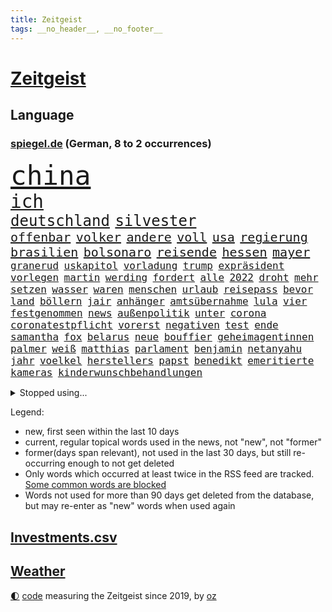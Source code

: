 ```yaml
---
title: Zeitgeist
tags: __no_header__, __no_footer__
---
```


# [Zeitgeist](https://oliz.io/zeitgeist/)

## Language

<h3><a href="https://www.spiegel.de" target="_blank">spiegel.de</a> (German, 8 to 2 occurrences)</h3>
<p style="font-family:monospace">
<span style="font-size:32pt"><a href="news_links.html#china" class="current">china</a></span>
<br>
<span style="font-size:22pt"><a href="news_links.html#ich" class="current">ich</a></span>
<br>
<span style="font-size:18pt"><a href="news_links.html#deutschland" class="current">deutschland</a></span>
<span style="font-size:18pt"><a href="news_links.html#silvester" class="current">silvester</a></span>
<br>
<span style="font-size:15pt"><a href="news_links.html#offenbar" class="current">offenbar</a></span>
<span style="font-size:15pt"><a href="news_links.html#volker" class="current">volker</a></span>
<span style="font-size:15pt"><a href="news_links.html#andere" class="current">andere</a></span>
<span style="font-size:15pt"><a href="news_links.html#voll" class="current">voll</a></span>
<span style="font-size:15pt"><a href="news_links.html#usa" class="current">usa</a></span>
<span style="font-size:15pt"><a href="news_links.html#regierung" class="current">regierung</a></span>
<span style="font-size:15pt"><a href="news_links.html#brasilien" class="current">brasilien</a></span>
<span style="font-size:15pt"><a href="news_links.html#bolsonaro" class="current">bolsonaro</a></span>
<span style="font-size:15pt"><a href="news_links.html#reisende" class="current">reisende</a></span>
<span style="font-size:15pt"><a href="news_links.html#hessen" class="current">hessen</a></span>
<span style="font-size:15pt"><a href="news_links.html#mayer" class="new">mayer</a></span>
<br>
<span style="font-size:12pt"><a href="news_links.html#granerud" class="new">granerud</a></span>
<span style="font-size:12pt"><a href="news_links.html#uskapitol" class="current">uskapitol</a></span>
<span style="font-size:12pt"><a href="news_links.html#vorladung" class="current">vorladung</a></span>
<span style="font-size:12pt"><a href="news_links.html#trump" class="current">trump</a></span>
<span style="font-size:12pt"><a href="news_links.html#expräsident" class="current">expräsident</a></span>
<span style="font-size:12pt"><a href="news_links.html#vorlegen" class="current">vorlegen</a></span>
<span style="font-size:12pt"><a href="news_links.html#martin" class="current">martin</a></span>
<span style="font-size:12pt"><a href="news_links.html#werding" class="new">werding</a></span>
<span style="font-size:12pt"><a href="news_links.html#fordert" class="current">fordert</a></span>
<span style="font-size:12pt"><a href="news_links.html#alle" class="current">alle</a></span>
<span style="font-size:12pt"><a href="news_links.html#2022" class="current">2022</a></span>
<span style="font-size:12pt"><a href="news_links.html#droht" class="current">droht</a></span>
<span style="font-size:12pt"><a href="news_links.html#mehr" class="current">mehr</a></span>
<span style="font-size:12pt"><a href="news_links.html#setzen" class="current">setzen</a></span>
<span style="font-size:12pt"><a href="news_links.html#wasser" class="current">wasser</a></span>
<span style="font-size:12pt"><a href="news_links.html#waren" class="current">waren</a></span>
<span style="font-size:12pt"><a href="news_links.html#menschen" class="current">menschen</a></span>
<span style="font-size:12pt"><a href="news_links.html#urlaub" class="current">urlaub</a></span>
<span style="font-size:12pt"><a href="news_links.html#reisepass" class="current">reisepass</a></span>
<span style="font-size:12pt"><a href="news_links.html#bevor" class="current">bevor</a></span>
<span style="font-size:12pt"><a href="news_links.html#land" class="current">land</a></span>
<span style="font-size:12pt"><a href="news_links.html#böllern" class="current">böllern</a></span>
<span style="font-size:12pt"><a href="news_links.html#jair" class="current">jair</a></span>
<span style="font-size:12pt"><a href="news_links.html#anhänger" class="current">anhänger</a></span>
<span style="font-size:12pt"><a href="news_links.html#amtsübernahme" class="new">amtsübernahme</a></span>
<span style="font-size:12pt"><a href="news_links.html#lula" class="current">lula</a></span>
<span style="font-size:12pt"><a href="news_links.html#vier" class="current">vier</a></span>
<span style="font-size:12pt"><a href="news_links.html#festgenommen" class="current">festgenommen</a></span>
<span style="font-size:12pt"><a href="news_links.html#news" class="current">news</a></span>
<span style="font-size:12pt"><a href="news_links.html#außenpolitik" class="current">außenpolitik</a></span>
<span style="font-size:12pt"><a href="news_links.html#unter" class="current">unter</a></span>
<span style="font-size:12pt"><a href="news_links.html#corona" class="current">corona</a></span>
<span style="font-size:12pt"><a href="news_links.html#coronatestpflicht" class="new">coronatestpflicht</a></span>
<span style="font-size:12pt"><a href="news_links.html#vorerst" class="current">vorerst</a></span>
<span style="font-size:12pt"><a href="news_links.html#negativen" class="current">negativen</a></span>
<span style="font-size:12pt"><a href="news_links.html#test" class="current">test</a></span>
<span style="font-size:12pt"><a href="news_links.html#ende" class="current">ende</a></span>
<span style="font-size:12pt"><a href="news_links.html#samantha" class="current">samantha</a></span>
<span style="font-size:12pt"><a href="news_links.html#fox" class="current">fox</a></span>
<span style="font-size:12pt"><a href="news_links.html#belarus" class="current">belarus</a></span>
<span style="font-size:12pt"><a href="news_links.html#neue" class="current">neue</a></span>
<span style="font-size:12pt"><a href="news_links.html#bouffier" class="new">bouffier</a></span>
<span style="font-size:12pt"><a href="news_links.html#geheimagentinnen" class="new">geheimagentinnen</a></span>
<span style="font-size:12pt"><a href="news_links.html#palmer" class="current">palmer</a></span>
<span style="font-size:12pt"><a href="news_links.html#weiß" class="current">weiß</a></span>
<span style="font-size:12pt"><a href="news_links.html#matthias" class="current">matthias</a></span>
<span style="font-size:12pt"><a href="news_links.html#parlament" class="current">parlament</a></span>
<span style="font-size:12pt"><a href="news_links.html#benjamin" class="current">benjamin</a></span>
<span style="font-size:12pt"><a href="news_links.html#netanyahu" class="current">netanyahu</a></span>
<span style="font-size:12pt"><a href="news_links.html#jahr" class="current">jahr</a></span>
<span style="font-size:12pt"><a href="news_links.html#voelkel" class="new">voelkel</a></span>
<span style="font-size:12pt"><a href="news_links.html#herstellers" class="new">herstellers</a></span>
<span style="font-size:12pt"><a href="news_links.html#papst" class="current">papst</a></span>
<span style="font-size:12pt"><a href="news_links.html#benedikt" class="current">benedikt</a></span>
<span style="font-size:12pt"><a href="news_links.html#emeritierte" class="new">emeritierte</a></span>
<span style="font-size:12pt"><a href="news_links.html#kameras" class="current">kameras</a></span>
<span style="font-size:12pt"><a href="news_links.html#kinderwunschbehandlungen" class="new">kinderwunschbehandlungen</a></span>
</p>
<details>
<summary>Stopped using...</summary>
<p class="former" style="font-size:12pt">
vfl(799) wolfsburg(799) ikone(798) legte(798) vergewaltigung(798) brief(797) brutale(797) empörung(797) schlimmer(797) vorsitzende(797) ausbruch(796) außenminister(796) rechtsextremismus(796) siegt(796) erstaunlich(795) landesregierung(795) messer(795) rheinlandpfalz(795) spdpolitiker(795) einzelnen(794) freiheit(794) meldete(794) unabhängigkeit(794) verlief(794) entdeckte(793) helden(793) unterzeichnet(793) verweigern(793) lockdown(792) red(792) reichte(792) solidarität(792) steigender(792) wechseln(792) argumente(791) bremer(791) dietmar(791) minute(791) stürmer(791) zeichnet(791) aufnehmen(790) ausnahmen(790) diesel(790) hintergründe(790) konzept(790) kritisierte(790) steuern(790) unbekannten(790) verpassen(790) williams(790) zusammenarbeit(790) abstimmen(789) jugend(789) kanzleramt(789) opfern(789) priester(789) sports(789) still(789) trennung(789) uspräsidenten(789) widerspricht(789) 27(788) 65(788) bull(788) einziehen(788) esken(788) kritische(788) premiere(788) saskia(788) schwester(788) spektakulär(788) streng(788) zurzeit(788) zusammenhang(788) zverev(788) beispielen(787) erinnerungen(787) jagd(787) kolumnist(787) kraftvoll(787) schwierigkeiten(787) verena(787) amnesty(786) entscheidend(786) finanzieren(786) klein(786) sache(786) super(786) trennt(786) untersuchen(786) verschiebt(786) zivilisten(786) 42(785) absturz(785) meister(785) reagierten(785) reaktionen(785) verstappen(785) ärgert(785) angenommen(784) debakel(784) pflanzen(784) studien(784) verlierer(784) forderte(783) see(783) trainiert(783) verein(783) widerspruch(783) beantragt(782) erschweren(782) geschäftsführer(782) song(782) halb(781) hielten(781) mieter(781) sehnsucht(781) tragödie(781) vorstellen(781) echten(779) karte(779) auftreten(778) erkrankung(778) erlebte(778) nachgewiesen(778) signalisiert(778) status(778) berät(777) design(777) gefangene(777) inszeniert(777) nah(777) porsche(777) psychische(777) unterschied(777) bob(776) ministerium(776) polnische(776) 1000(775) impfen(775) verzichten(775) weckt(775) amerikas(774) gefälschte(774) neuauflage(774) ordnung(774) mick(772) schumacher(772) spenden(772) stiegen(772) menschenrechtsverletzungen(771) katholischen(769) monats(768) singapur(768) ökonomen(768) insolvenz(767) pfund(767) immerhin(766) popstar(766) entscheidet(765) großem(765) hafen(765) retter(765) telegram(765) whatsapp(765) einig(764) stürzen(764) ämter(764) enorme(763) konferenz(763) sergio(763) kokain(762) atomkraft(761) erstochen(761) 2010(759) angeboten(758) vorläufig(757) einkommen(756) startete(756) afrikas(755) kapitel(755) wiedergewählt(754) termine(748) entspannt(745) überfordert(743) ungewöhnlichen(735) billiger(723) stopp(711) motivation(701) zustimmen(687) iv(686) langjährige(681) geheimen(679) bekannter(671) gaspipeline(669) anfeindungen(666) verlusten(661) kannte(652) kryptowährungen(649) militärjunta(648) unterschiedliche(620) ermittlungsverfahren(618) long(612) fonds(604) willkommen(597) fußballnationalmannschaft(586) afghanischen(584) japanischen(581) notenbank(561) argument(548) darstellung(548) ausbildung(547) wenigsten(540) kleidung(536) eröffnung(534) novak(534) tickets(529) kündigten(528) djoković(525) europol(524) white(523) cup(519) vierter(518) australischen(517) wellen(494) erfolgreichste(490) erhofft(480) achtzigerjahren(479) bedrohen(474) längste(474) drauf(470) löscht(470) vorhang(470) gewohnt(469) zurückziehen(468) nouripour(467) omid(467) drehte(465) schürt(464) geleistet(463) flüchtende(462) 2025(457) 12000(451) manuela(449) entstanden(439) demo(436) bedrängnis(435) schränkt(434) anton(433) kurzer(431) gestiegenen(427) station(426) suizid(421) taiwans(421) shanghai(420) hofreiter(418) plastikmüll(418) gewachsen(415) rosa(414) stau(413) verwerfungen(413) rhein(412) wüst(412) größtem(411) wirksam(408) feiertag(405) hals(403) siegerin(400) matteo(399) sekunde(391) eier(382) gemälde(382) lebenslang(380) wirtschaftlich(379) taucht(378) amtsinhaber(377) entsteht(377) hohes(376) oskar(374) seltene(374) formel1saison(371) unogeneralsekretär(371) salman(370) emotional(366) management(366) ministerinnen(366) erwiesen(365) ärztin(364) omikronvariante(361) frühe(359) genießen(356) ruhrgebiet(355) beamter(354) eukommissionschefin(354) einfaches(352) kanzlers(352) model(349) genehmigt(343) audi(342) preiserhöhung(341) 2500(337) zweites(337) erledigen(336) dreyer(335) klärt(335) einbrecher(331) website(329) protestierenden(328) vettel(328) erzbistum(326) wagt(324) wiederum(322) krankheiten(319) operation(319) report(317) journalismus(316) bestand(313) lawrow(312) slowakei(310) dortmunder(309) zurecht(308) ruhen(306) usbundesstaaten(303) schnellste(301) herum(299) statements(299) beckham(298) verarbeitet(297) jacht(295) mohammed(293) entscheidende(292) klares(291) pornos(291) flughafens(290) air(288) fortsetzen(288) don(287) absagen(284) neunten(283) jennifer(282) ölpreis(277) instrumentalisiert(276) ausweiten(274) besetzte(274) ausbremsen(272) vereinbaren(272) esch(271) mobil(269) 35jähriger(267) moldau(267) prinzip(267) bombardierung(266) spritpreise(266) modern(264) abgeschoben(262) ungewiss(261) andrej(259) 55(258) tankrabatt(258) bewusst(257) braunschweig(256) getreideexporte(256) unsicherheit(254) verfolgung(254) ebnet(251) leuchten(251) tankrabatts(251) downsyndrom(249) bezeichnen(248) energiekonzerne(248) überlebenden(247) leclerc(246) pole(245) verweis(245) geheiratet(242) heike(242) emtitel(241) treue(239) diplomat(237) großmutter(237) schwerverletzte(235) abgetrieben(232) nordrheinwestfälischen(232) ausbeutung(231) steuersenkung(231) festen(230) präsidentschaftswahlen(228) guardiola(226) islamist(226) pep(226) umstände(226) schlamm(225) regional(223) verärgert(223) visite(223) mischung(220) mysteriösen(219) händeringend(216) trocken(216) herausgekommen(211) schwach(211) gras(210) momentan(210) ungarische(210) weltverband(210) bett(208) auszugleichen(207) israelis(207) anfällig(206) bist(206) diskriminiert(206) konzerte(205) dänischen(203) emma(203) f(203) grünenpolitikerin(203) roberto(203) einflussnahme(202) zunahme(202) fire(200) herrscher(200) verhaftungen(200) zumutung(200) beerdigung(199) toleranz(198) lidl(197) usjustizministerium(197) lebensgefährtin(196) anerkennen(195) demonstrierende(195) homosexuellen(195) ulrich(194) üppigen(194) kovač(193) niko(193) privatleben(193) erhöhtes(190) oberkörper(190) islamistische(189) jugendlicher(189) aufsichtsratschef(188) ausgewechselt(188) jungs(188) kandidiert(188) homophobie(187) xinjiang(187) einzigen(186) 22jähriger(185) dokument(185) kriegsgefangene(185) trümmer(185) lob(184) edeka(183) erdrutsche(181) identifizieren(181) beinen(179) grönemeyer(179) mané(179) millionenstrafe(179) nationale(179) sadio(179) mittäter(178) ruhig(177) tvinterview(177) youtube(177) übergewinnsteuer(177) alzheimer(176) möbel(176) verbreitung(176) alltags(175) patientin(175) dfbteam(174) älter(174) angezählt(173) gegenzug(173) polizeibeamte(173) syriens(173) nahrung(172) rudert(172) unentschieden(172) versionen(172) begeisterung(171) dokumentation(171) gibraltar(171) gleichberechtigung(171) trugen(171) schiffen(168) bundeskartellamt(167) spahn(167) demenz(166) großaufgebot(166) wozu(166) bequem(165) revolutionieren(164) zinserhöhungen(164) bemerkenswert(163) hof(163) 81(162) soloalbum(162) ataman(160) davis(160) ferda(160) grundlage(160) namens(160) notfalls(160) regelungen(160) sehe(160) verteilen(160) us(159) zusagen(159) kreta(158) riesig(158) 16jähriger(157) schlange(157) tumulten(157) +(156) banner(156) gefechten(156) bemängelt(155) personalie(155) umfang(155) gasverbrauch(154) jubeln(154) oberstes(154) übertreffen(154) erhöhungen(153) überführung(153) fälschung(152) solches(152) são(152) reparationen(151) völker(151) alleinstehende(150) energiesektor(150) prostituierten(150) strittigen(150) winterwm(150) musikerin(148) repressionen(148) übertrieben(147) vermeintlich(146) aktueller(145) geschlossene(145) glücklichen(144) fasst(143) komplex(143) verbands(143) hartz(142) rausch(142) dankbar(141) kürzungen(141) unabhängigkeitsreferendum(141) aussteigen(140) disziplinarverfahren(140) heizungen(140) tarifvertrag(140) waffensysteme(139) angespannt(138) üppige(138) schriftzug(137) spruch(137) überlastet(136) glänzte(135) fallzahlen(134) gießen(134) leitzins(134) ralph(133) wartezeiten(133) fronten(132) jetzigen(132) unbesiegbar(132) wegducken(132) anfühlt(131) schied(131) denkmal(130) kriegswirtschaft(130) notruf(130) umweltverbände(130) werben(130) vertrauliche(129) einfrieren(128) regensburg(128) rumäniens(128) solaranlagen(128) virginia(128) 70jährige(127) bürgergeld(127) bürgergelds(127) klimagipfel(127) magnus(127) fußballspieler(126) just(126) fahrlässig(125) gemüter(125) rbbintendantin(124) überwiegend(124) 1700(123) anhaltenden(123) klassen(123) klimabilanz(123) ortschaft(123) raten(123) tücken(123) sigmar(122) arktis(121) disney(121) flow(121) knackt(121) marvin(121) schwiegersohn(121) oleksij(120) parteikollegin(120) e10(119) käfig(119) weiterem(119) 89(118) atomenergiebehörde(118) begraben(118) kampfpanzer(118) oktoberfest(118) schilder(118) sexkolumne(118) seinerseits(117) traumtor(117) harsche(116) körperlichen(115) okay(115) bezahlte(114) disco(114) intensiver(113) vollendet(112) entkommen(111) grab(111) kreise(111) vermutungen(111) ernstfall(110) klassische(109) cop27(108) hunderttausend(108) v(108) bundeswehreinsatz(107) niedriger(107) taiwaner(107) zurechtkommen(107) genesis(106) kernkraftwerk(106) maryam(106) kubas(105) autobiografie(104) begünstigt(104) telekom(104) kundinnen(103) minimalziel(103) reifen(103) stirn(103) trauma(103) kappen(102) künstlich(102) nationalhymne(102) schwachstellen(102) aktiven(101) angler(100) aufgefahren(100) oberpfalz(100) vernichtung(100) überreste(100) cristina(99) mogadischu(99) potenzielle(99) sicherung(99) somalias(99) somalische(99) spritztour(98) leeds(97) ortstermin(97) stemmt(97) krankenwagen(96) moralische(96) schärfste(96) division(95) interessierte(95) joy(95) schwesig(95) zwecke(95) abwasser(94) angriffskriegs(94) pfiffen(94) zutritt(94) kremlnahe(93) lehrermangel(93) nötige(93) umweltfreundlich(93) busfahrer(92) beweis(91) brennstoffen(91) freigegeben(91) unbeantwortet(91) autovermietung(90) berührt(90) definitiv(90) leitung(90) maduro(90) notfallmaßnahmen(90) ungewohnt(90) 130000(89) bekanntes(89) geretteten(89) informierte(89) kardinäle(89) pascal(89) prägende(89) rügt(89) wohngeld(89) alarmzeichen(88) belgischen(88) gegners(88) heile(88) megawattstunde(88) pandemiemodus(88) raf(87) reißleine(87) stromsparen(87) begrenzte(86) denis(86) fame(86) isolationshaft(86) makejew(86) senioren(86) spendet(86) verwarnung(86) wmtrikot(86) beach(85) beliefern(85) besorgen(85) cocacola(85) florence(85) loszuwerden(85) salihamidžić(85) ölverkäufe(85) beton(84) bürokratischen(84) digitalminister(84) erhoffen(84) ter(84) ereignis(83) meeresspiegels(83) salvini(83) spencer(83) strommarkt(83) erschlichen(82) fulda(82) günstigeren(82) harmonie(82) kinderpornografie(82) notwendigkeit(82) u21europameister(82) vormonat(82) bundestagsfraktion(81) durchstehen(81) eingehalten(81) experimentiert(81) harz(81) rängen(81) allmählich(80) angehalten(80) kopfball(80) telefonbetrüger(80) faul(79) kruse(79) redete(79) senegalese(79) ansonsten(78) aufruhr(78) enkelin(78) flussabwärts(78) genauen(78) oregon(78) protestcamp(78) rausgeflogen(78) abzug(77) commerzbank(77) fanmeile(77) generaldebatte(77) kanzleretat(77) quadratkilometer(77) rennwochenende(77) getränkehersteller(76) hymne(76) palästinensische(76) quer(76) vernau(76) zerschlägt(76) favoritenrolle(75) verlost(75) bereichert(74) deckeln(74) königreichs(74) mecklenburgvorpommerns(74) sterbehilfe(74) stift(74) straub(74) fico(73) flickenteppich(73) knoten(73) konfiszieren(73) nackte(73) abgeschnittene(72) co₂ausstoß(72) erwerbslose(72) gebeutelten(72) nachdenken(72) palästinensischer(72) sozialreform(72) usweltraumbehörde(72) vergnügen(72) zdfmoderator(72) brachen(71) einschränken(71) verladen(71) gemeindebund(70) hochburg(70) isolde(70) maus(70) sicherheitsdienst(70) freihandel(69) knöchel(69) mikroplastik(69) tshirt(69) neuerlichen(68) pr(68) quoten(68) wutrede(68) 2700(67) anregung(67) danny(67) ethikrat(67) freiem(67) gruppensieg(66) lebewesen(66) misserfolg(66) persönlichen(66) ritualen(66) spdmann(66) weihnachtsgeschäft(66) gepanzerte(65) missfallen(65) motorrädern(65) polizeigewahrsam(65) uneingeschränkt(65) angepeilte(64) doppelpass(64) krywyj(64) louise(64) menschenrechten(64) pokern(64) raumfahrtbehörde(64) rih(64) schlussphase(64) best(63) direktor(63) forscherinnen(63) gucken(63) sozialistischen(63) testflug(63) zittert(63) begräbnis(62) belege(62) durchschaubar(62) erzeugerpreise(62) gelegen(62) socialmediaprofile(62) spuckt(62) südliche(62) versöhnen(62) bemerkte(61) bevorzugt(61) bundesweites(61) moderieren(61) rätselraten(61) stimmungsmache(61) trainingsprogramm(61) wendler(61) ausgehen(60) emilia(60) hugh(60) kapitänsbinde(60) sparkurs(60) unoklimakonferenz(60) verdirbt(60) ausführlich(59) intellektuellen(59) riesiges(59) schmeckt(59) ehrliche(58) kofferchaos(58) machtlos(58) marcandré(58) stegen(58) wiebke(58) bundesstraße(57) rasanter(57) smog(57) umstrittenste(57) beileidsbekundungen(56) sabotage(56) ökonomisch(56) essener(55) kilometerweit(55) lützerath(55) maguire(55) mietpreise(55) mitspielen(55) nationalistischer(55) niclas(55) paläontologen(55) bätzing(54) csupolitikerin(54) greifbar(54) mietzuschuss(54) mittelalter(54) parlamentariern(54) sichtbaren(54) abgebaggert(53) ausgeführt(53) beitragen(53) haushaltsplan(53) herbstwetter(53) indonesischen(53) knackte(53) schlüsselspieler(53) apotheke(52) ikea(52) kompetenzen(52) sixt(52) betreuen(51) brockes(51) entfernung(51) krugernationalpark(51) riskanten(51) tausendfach(51) unternehmerin(51) weicht(51) wiesnbesuch(51) aufteilung(50) mittelstürmer(50) silberbach(50) ubahnstation(50) verspielten(50) zähes(50) brutaler(49) geplantes(49) laster(49) litten(49) prien(49) pérez(49) unomenschenrechtsrat(49) benotet(48) einfachere(48) jemanden(48) madeleine(48) mccann(48) sexualstraftaten(48) nächtliche(47) opferzahlen(47) rückenwind(47) schlagstöcke(47) zelebrierte(47) andrzej(46) aufwand(46) bezogen(46) tierparks(46) heimgesucht(45) keines(45) kompromisse(45) schläft(45) youngster(45) neigt(44) tagebau(44) unerträglich(44) wehrten(44) galeria(43) hose(43) karstadt(43) kaufhof(43) laptops(43) reunion(43) tierpfleger(43) 105(42) attraktiv(42) eingeplant(42) gelben(42) kerzen(42) spiegeldatenanalyse(42) teheraner(42) erschreckend(41) flutlicht(41) gewehrt(41) luftangriffe(41) order(41) armin(40) cduvorsitzenden(40) maxim(40) penne(40) protests(40) stürmerstar(40) weiterkommen(40) datenschutzbehörde(39) kiste(39) rechtsbruch(39) stromfresser(39) ampelkoalitionäre(38) anpfiff(38) abgelichtet(37) horrorfilm(37) reiht(37) riesiger(37) sicherstellen(37) widersprüche(37) zulassen(37) abgeschottet(36) abonnenten(36) anspruchsvoll(36) bahnt(36) besänftigen(36) etfsparplan(36) exfinanzminister(36) forciert(36) gedruckt(36) gwyneth(36) katarconnection(36) wahrt(36) angetreten(35) bq11(35) einstündiger(35) elektrowende(35) erreichbar(35) fängt(35) kilimandscharo(35) kindesmissbrauchs(35) kleinkindern(35) modehaus(35) steuert(35) tansania(35) offizieller(34) orden(34) wmtor(34) dickem(33) grenzüberschreitende(33) sicherheitsapparat(33) aufwendig(32) besiegelt(32) kitaplätze(32) terrorangriff(32) umgewöhnen(32) elfmeterpunkt(31) großhandelspreise(31) hexen(31) revolutioniert(31) schultern(31) tübingen(31) weltrangliste(31) hobby(29) kirchlichen(29) konsumklima(29) kritisierten(29) philosophin(29) spezialeinheiten(29) vermint(29) kolleginnen(28) lgbtpropaganda(28) offensivfußball(28) schlingen(28) übergang(28) überragt(28) heckscheibe(27) niedersächsische(27) schnaps(27) virtuell(27) herrmann(26) kapitäne(26) protestaktionen(26) speziell(26) verbesserte(26) wmstart(26) forum(25) ig(25) metall(25) unterschieden(25) 275(24) hüllte(24) kurieren(24) schwert(24) sydney(24) applezulieferers(23) gesprengt(23) krebsart(23) maßstäbe(23) reichsten(23) rückwirkend(23) spdvorsitzende(23) user(23) vorsitzender(23) weltklimakonferenz(23) abtauchen(22) doppeltes(22) gewalttätigen(22) jackpot(22) profil(22) 900000(21) entkommt(21) insolvenzverfahren(21) lästert(21) diktators(20) gegenmittel(20) hindern(20) terrorliste(20) traunstein(20) unangenehme(20) verzichteten(20) abgehoben(19) achtzigerjahre(19) alscheich(19) einmalzahlung(19) scharm(19) sieges(19) sozialverband(19) unterschriften(19) ölindustrie(19) ausgestrahlt(18) feste(18) hantiert(18) shein(18) verdauen(18) vielfach(18) vorgeschlagen(18) anfänge(17) autoritären(17) depp(17) erfüllung(17) geheimer(17) johnny(17) satiriker(17) schlafforscher(17) twittermitarbeiter(17) anpassungen(16) fußballverband(16) gekostet(16) isolieren(16) meisterschaft(16) passant(16) angebliches(15) butter(15) extremsegler(15) finals(15) handballem(15) klimakonferenz(15) rhum(15) roland(15) route(15) schwaches(15) ausgeht(14) dfbkader(14) eukommissionsvize(14) frans(14) gewöhnt(14) klimaverhandlungen(14) lgbt(14) republikanischen(14) stabile(14) steuergeld(14) sturmgewehr(14) timmermans(14) toppings(14) bestellungen(13) brillierte(13) dua(13) handlungen(13) lipa(13) spind(13) sponsor(13) augeraliassime(12) félix(12) rückläufig(12) schränken(12) yeboah(12) 104(11) australischer(11) emotionaler(11) ließe(11) militärpräsenz(11) prangt(11) schwerpunkt(11) singen(11) verstorbenem(11)
</p>
</details>
<p>Legend:
<ul>
<li><span class="new">new</span>, first seen within the last 10 days</li>
<li><span class="current">current</span>, regular topical words used in the news, not "new", not "former"</li>
<li><span class="former">former(days span relevant)</span>, not used in the last 30 days, but still re-occurring enough to not get deleted</li>
<li>Only words which occurred at least twice in the RSS feed are tracked. <a href="language/filters.py">Some common words are blocked</a></li>
<li>Words not used for more than 90 days get deleted from the database, but may re-enter as "new" words when used again</li>
</ul>
</p>

## [Investments](investments.html)[.csv](investments.csv)

## [Weather](weather.html)

<footer>
<a href="javascript:toggleTheme()" class="nav">🌓</a>
<a href="https://github.com/ooz/zeitgeist">code</a> measuring the Zeitgeist since 2019, by <a href="https://oliz.io">oz</a>
</footer>
